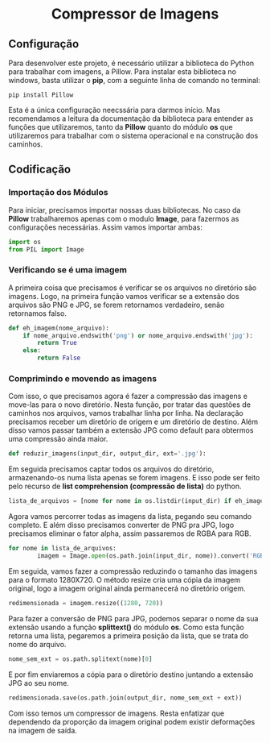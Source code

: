 <h1 align="center">
Compressor de Imagens
</h1>

## Configuração
Para desenvolver este projeto, é necessário utilizar a biblioteca do Python para trabalhar com imagens, a Pillow. Para instalar esta biblioteca no windows, basta utilizar o **pip**, com a seguinte linha de comando no terminal:
```shell
pip install Pillow
```
Esta é a única configuração neecssária para darmos início. Mas recomendamos a leitura da documentação da biblioteca para entender as funções que utilizaremos, tanto da **Pillow** quanto do módulo **os** que utilizaremos para trabalhar com o sistema operacional e na construção dos caminhos.

## Codificação
### Importação dos Módulos
Para iniciar, precisamos importar nossas duas bibliotecas. No caso da **Pillow** trabalharemos apenas com o modulo **Image**, para fazermos as configurações necessárias. Assim vamos importar ambas:
```python
import os
from PIL import Image
```
### Verificando se é uma imagem
A primeira coisa que precisamos é verificar se os arquivos no diretório são imagens. Logo, na primeira função vamos verificar se a extensão dos arquivos são PNG e JPG, se forem retornamos verdadeiro, senão retornamos falso.
```python
def eh_imagem(nome_arquivo):                                                            
    if nome_arquivo.endswith('png') or nome_arquivo.endswith('jpg'):
        return True
    else:
        return False
```
### Comprimindo e movendo as imagens
Com isso, o que precisamos agora é fazer a compressão das imagens e move-las para o novo diretório. Nesta função, por tratar das questões de caminhos nos arquivos, vamos trabalhar linha por linha.
Na declaração precisamos receber um diretório de origem e um diretório de destino. Além disso vamos passar também a extensão JPG como default para obtermos uma compressão ainda maior.
```python
def reduzir_imagens(input_dir, output_dir, ext='.jpg'):
```
Em seguida precisamos captar todos os arquivos do diretório, armazenando-os numa lista apenas se forem imagens. E isso pode ser feito pelo  recurso de **list comprehension (compressão de lista)** do python.
```python
lista_de_arquivos = [nome for nome in os.listdir(input_dir) if eh_imagem(nome)]
```
Agora vamos percorrer todas as imagens da lista, pegando seu comando completo. E além disso precisamos converter de PNG pra JPG, logo precisamos eliminar o fator alpha, assim passaremos de RGBA para RGB.
```python
for nome in lista_de_arquivos:
        imagem = Image.open(os.path.join(input_dir, nome)).convert('RGB')
````
Em seguida, vamos fazer a compressão reduzindo o tamanho das imagens para o formato 1280X720. O método resize cria uma cópia da imagem original, logo a imagem original ainda permanecerá no diretório origem.
```python
redimensionada = imagem.resize((1280, 720))
```
Para fazer a conversão de PNG para JPG, podemos separar o nome da sua extensão usando a função **splittext()** do módulo **os**. Como esta função retorna uma lista, pegaremos a primeira posição da lista, que se trata do nome do arquivo.
```python
nome_sem_ext = os.path.splitext(nome)[0]
```
E por fim enviaremos a cópia para o diretório destino juntando a extensão JPG ao seu nome.
```python
redimensionada.save(os.path.join(output_dir, nome_sem_ext + ext))
```
Com isso temos um compressor de imagens. Resta enfatizar que dependendo da proporção da imagem original podem existir deformações na imagem de saída.

